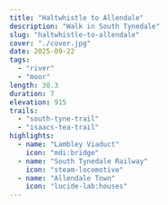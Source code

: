 ```yaml
---
title: "Haltwhistle to Allendale"
description: "Walk in South Tynedale"
slug: "haltwhistle-to-allendale"
cover: "./cover.jpg"
date: 2025-09-22
tags:
  - "river"
  - "moor"
length: 38.3
duration: 7
elevation: 915
trails:
  - "south-tyne-trail"
  - "isaacs-tea-trail"
highlights:
  - name: "Lambley Viaduct"
    icon: "mdi:bridge"
  - name: "South Tynedale Railway"
    icon: "steam-locomotive"
  - name: "Allendale Town"
    icon: "lucide-lab:houses"
---
```

